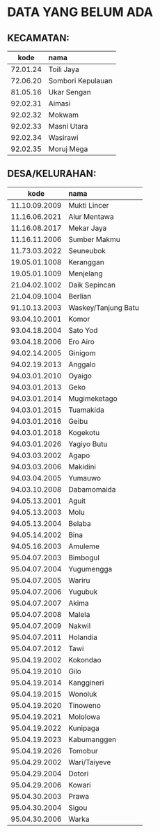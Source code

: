 # DATA YANG BELUM ADA

## KECAMATAN:
|     kode      | nama                 |
|---------------|:---------------------|
|   72.01.24    | Toili Jaya           |
|   72.06.20    | Sombori Kepulauan    |
|   81.05.16    | Ukar Sengan          |
|   92.02.31    | Aimasi               |
|   92.02.32    | Mokwam               |
|   92.02.33    | Masni Utara          |
|   92.02.34    | Wasirawi             |
|   92.02.35    | Moruj Mega           |

## DESA/KELURAHAN:
|      kode     | nama                 |
|---------------|:---------------------|
| 11.10.09.2009 | Mukti Lincer         |
| 11.16.06.2021 | Alur Mentawa         |
| 11.16.08.2017 | Mekar Jaya           |
| 11.16.11.2006 | Sumber Makmu         |
| 11.73.03.2022 | Seuneubok            |
| 19.05.01.1008 | Keranggan            |
| 19.05.01.1009 | Menjelang            |
| 21.04.02.1002 | Daik Sepincan        |
| 21.04.09.1004 | Berlian              |
| 91.10.13.2003 | Waskey/Tanjung Batu  |
| 93.04.10.2001 | Komor                |
| 93.04.18.2004 | Sato Yod             |
| 93.04.18.2006 | Ero Airo             |
| 94.02.14.2005 | Ginigom              |
| 94.02.19.2013 | Anggalo              |
| 94.03.01.2010 | Oyaigo               |
| 94.03.01.2013 | Geko                 |
| 94.03.01.2014 | Mugimeketago         |
| 94.03.01.2015 | Tuamakida            |
| 94.03.01.2016 | Geibu                |
| 94.03.01.2018 | Kogekotu             |
| 94.03.01.2026 | Yagiyo Butu          |
| 94.03.03.2002 | Agapo                |
| 94.03.03.2006 | Makidini             |
| 94.03.04.2005 | Yumauwo              |
| 94.03.10.2008 | Dabamomaida          |
| 94.05.13.2001 | Aguit                |
| 94.05.13.2003 | Molu                 |
| 94.05.13.2004 | Belaba               |
| 94.05.14.2002 | Bina                 |
| 94.05.16.2003 | Amuleme              |
| 95.04.07.2003 | Bimbogul             |
| 95.04.07.2004 | Yugumengga           |
| 95.04.07.2005 | Wariru               |
| 95.04.07.2006 | Yugubuk              |
| 95.04.07.2007 | Akima                |
| 95.04.07.2008 | Malela               |
| 95.04.07.2009 | Nakwil               |
| 95.04.07.2011 | Holandia             |
| 95.04.07.2012 | Tawi                 |
| 95.04.19.2002 | Kokondao             |
| 95.04.19.2010 | Gilo                 |
| 95.04.19.2014 | Kanggineri           |
| 95.04.19.2015 | Wonoluk              |
| 95.04.19.2020 | Tinoweno             |
| 95.04.19.2021 | Mololowa             |
| 95.04.19.2022 | Kunipaga             |
| 95.04.19.2023 | Kabumanggen          |
| 95.04.19.2026 | Tomobur              |
| 95.04.29.2002 | Wari/Taiyeve         |
| 95.04.29.2004 | Dotori               |
| 95.04.29.2006 | Kowari               |
| 95.04.30.2003 | Prawa                |
| 95.04.30.2004 | Sigou                |
| 95.04.30.2006 | Warka                |


